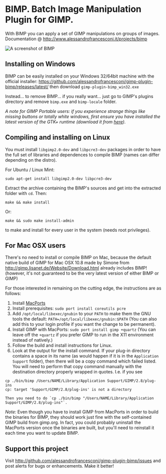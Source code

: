 BIMP. Batch Image Manipulation Plugin for GIMP.
===============================================

With BIMP you can apply a set of GIMP manipulations on groups of images.
Documentation @ http://www.alessandrofrancesconi.it/projects/bimp

![A screenshot of BIMP](http://www.alessandrofrancesconi.it/projects/bimp/images/bimp-main.jpg)

Installing on Windows
---------------------

BIMP can be easily installed on your Windows 32/64bit machine with the 
official installer: https://github.com/alessandrofrancesconi/gimp-plugin-bimp/releases/latest/
then download `gimp-plugin-bimp_win32.exe`

Instead... to remove BIMP... if you really want... just go to GIMP's plugins directory and remove 
`bimp.exe` and `bimp-locale` folder.

*A note for GIMP Portable users: if you experience strange things like missing buttons or totally white windows, 
first ensure you have installed the latest version of the GTK+ runtime (download it from [here](https://sourceforge.net/projects/gtk-win/files/latest/download?source=files)).*

Compiling and installing on Linux
-----------------------------------------

You must install `libgimp2.0-dev` and `libpcre3-dev` packages in order to have 
the full set of libraries and dependences to compile BIMP (names can differ depending on the distro).

For Ubuntu / Linux Mint:

	sudo apt-get install libgimp2.0-dev libpcre3-dev

Extract the archive containing the BIMP's sources and get into the extracted folder with `cd`. Then:

	make && make install
	
Or:

	make && sudo make install-admin

to make and install for every user in the system (needs root privileges).


For Mac OSX users
-----------------
There's no need to install or compile BIMP on Mac, because the default native build of GIMP for Mac OSX 10.8 
made by Simone from http://gimp.lisanet.de/Website/Download.html already includes BIMP!
(however, it's not guaranteed to be the very latest version of either BIMP or GIMP)

For those interested in remaining on the cutting edge, the instructions are as follows:

1. Install [MacPorts](https://www.macports.org/install.php)
2. Install prerequisites: `sudo port install coreutils pcre `
3. Add `/opt/local/libexec/gnubin` to your `PATH` to make them the GNU tools the default: `PATH=/opt/local/libexec/gnubin:$PATH`  (You can also add this to your login profile if you want the change to be permanent).
3. Install GIMP with MacPorts: `sudo port install gimp +quartz` (You can leave off the `+quartz` if you prefer GIMP to run in the X11 environment instead of natively.)
4. Follow the build and install instructions for Linux.
5. Look at the output for the install command.  If your plug-in directory contains a space in its name (as would happen if it is in the `Application Support` folder), then there will be a copy command which failed listed.  You will need to perform that copy command manually with the destination directory properly wrapped in quotes.  I.e. if you see
```
cp ./bin/bimp /Users/NAME/Library/Application Support/GIMP/2.8/plug-ins
cp: target 'Support/GIMP/2.8/plug-ins' is not a directory
```
    Then you need to do `cp ./bin/bimp "/Users/NAME/Library/Application Support/GIMP/2.8/plug-ins"`.

*Note:* Even though you have to install GIMP from MacPorts in order to build the binaries for BIMP, they should work just fine with the self-contained GIMP build from gimp.org.  In fact, you could probably uninstall the MacPorts version once the binaries are built, but you'll need to reinstall it each time you want to update BIMP.


Support this project
--------------------

Visit http://github.com/alessandrofrancesconi/gimp-plugin-bimp/issues
and post alerts for bugs or enhancements. Make it better!
